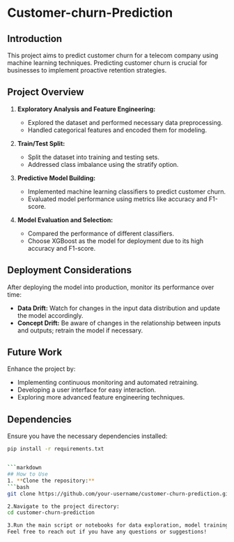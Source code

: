 # Customer-churn-Prediction
## Introduction
This project aims to predict customer churn for a telecom company using machine learning techniques. Predicting customer churn is crucial for businesses to implement proactive retention strategies.

## Project Overview
1. **Exploratory Analysis and Feature Engineering:**
   - Explored the dataset and performed necessary data preprocessing.
   - Handled categorical features and encoded them for modeling.

2. **Train/Test Split:**
   - Split the dataset into training and testing sets.
   - Addressed class imbalance using the stratify option.

3. **Predictive Model Building:**
   - Implemented machine learning classifiers to predict customer churn.
   - Evaluated model performance using metrics like accuracy and F1-score.

4. **Model Evaluation and Selection:**
   - Compared the performance of different classifiers.
   - Choose XGBoost as the model for deployment due to its high accuracy and F1-score.

## Deployment Considerations
After deploying the model into production, monitor its performance over time:
- **Data Drift:** Watch for changes in the input data distribution and update the model accordingly.
- **Concept Drift:** Be aware of changes in the relationship between inputs and outputs; retrain the model if necessary.

## Future Work
Enhance the project by:
- Implementing continuous monitoring and automated retraining.
- Developing a user interface for easy interaction.
- Exploring more advanced feature engineering techniques.

## Dependencies
Ensure you have the necessary dependencies installed:
```bash
pip install -r requirements.txt


```markdown
## How to Use
1. **Clone the repository:**
```bash
git clone https://github.com/your-username/customer-churn-prediction.git

2.Navigate to the project directory:
cd customer-churn-prediction

3.Run the main script or notebooks for data exploration, model training, and evaluation.
Feel free to reach out if you have any questions or suggestions!
